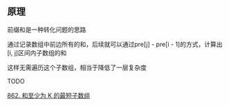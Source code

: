 ## 原理

前缀和是一种转化问题的思路

通过记录数组中前边所有的和，后续就可以通过pre[j] - pre[i - 1]的方式，计算出[i, j]区间内子数组的和

这样无需遍历这个子数组，相当于降低了一层复杂度

TODO

[862. 和至少为 K 的最短子数组](https://leetcode.cn/problems/shortest-subarray-with-sum-at-least-k/description/)